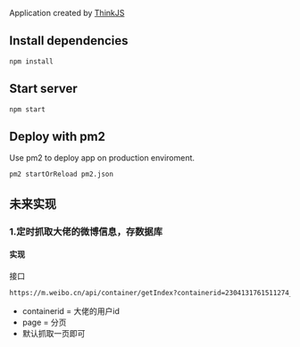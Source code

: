 
Application created by [ThinkJS](http://www.thinkjs.org)

## Install dependencies

```
npm install
```

## Start server

```
npm start
```

## Deploy with pm2

Use pm2 to deploy app on production enviroment.

```
pm2 startOrReload pm2.json
```

## 未来实现
### 1.定时抓取大佬的微博信息，存数据库
#### 实现
接口
```html
https://m.weibo.cn/api/container/getIndex?containerid=2304131761511274_-_WEIBO_SECOND_PROFILE_WEIBO&page_type=03&page=1
```
* containerid = 大佬的用户id
* page = 分页
* 默认抓取一页即可